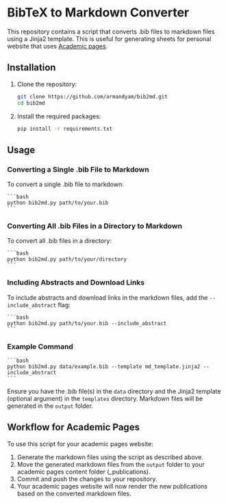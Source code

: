 # BibTeX to Markdown Converter

This repository contains a script that converts .bib files to markdown files using a Jinja2 template. This is useful
for generating sheets for personal website that uses [Academic pages](https://github.com/academicpages/academicpages.github.io).

## Installation

1. Clone the repository:
    ```bash
    git clone https://github.com/armandyam/bib2md.git
    cd bib2md
    ```

2. Install the required packages:
    ```bash
    pip install -r requirements.txt
    ```

## Usage

### Converting a Single .bib File to Markdown

To convert a single .bib file to markdown:

    ```bash
    python bib2md.py path/to/your.bib
    ```

### Converting All .bib Files in a Directory to Markdown

To convert all .bib files in a directory:

    ```bash
    python bib2md.py path/to/your/directory
    ```

### Including Abstracts and Download Links

To include abstracts and download links in the markdown files, add the `--include_abstract` flag:

    ```bash
    python bib2md.py path/to/your.bib --include_abstract
    ```

### Example Command

    ```bash
    python bib2md.py data/example.bib --template md_template.jinja2 --include_abstract
    ```

Ensure you have the .bib file(s) in the `data` directory and the Jinja2 template (optional argument) in the `templates` directory. Markdown files will be generated in the `output` folder.

## Workflow for Academic Pages

To use this script for your academic pages website:

1. Generate the markdown files using the script as described above.
2. Move the generated markdown files from the `output` folder to your academic pages content folder (_publications).
3. Commit and push the changes to your repository.
4. Your academic pages website will now render the new publications based on the converted markdown files.

